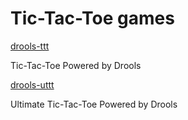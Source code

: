 # Tic-Tac-Toe games

[drools-ttt](./drools-ttt/)

Tic-Tac-Toe Powered by Drools

[drools-uttt](./drools-uttt/)

Ultimate Tic-Tac-Toe Powered by Drools

